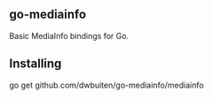 ## go-mediainfo

Basic MediaInfo bindings for Go.

## Installing

go get github.com/dwbuiten/go-mediainfo/mediainfo
